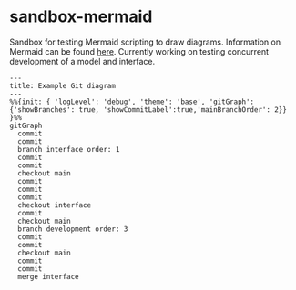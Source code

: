 # sandbox-mermaid
Sandbox for testing Mermaid scripting to draw diagrams. Information on Mermaid can be found [here](https://mermaid.js.org/). Currently working on testing concurrent development of a model and interface.

```mermaid
---
title: Example Git diagram
---
%%{init: { 'logLevel': 'debug', 'theme': 'base', 'gitGraph': {'showBranches': true, 'showCommitLabel':true,'mainBranchOrder': 2}} }%%
gitGraph
  commit
  commit
  branch interface order: 1
  commit
  commit
  checkout main
  commit
  commit
  commit
  checkout interface
  commit
  checkout main
  branch development order: 3
  commit
  commit
  checkout main
  commit
  commit
  merge interface
  
```
